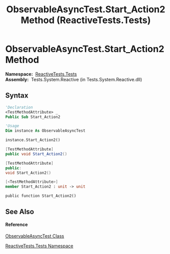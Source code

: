 ﻿---
title: ObservableAsyncTest.Start_Action2 Method  (ReactiveTests.Tests)
TOCTitle: Start_Action2 Method
ms:assetid: M:ReactiveTests.Tests.ObservableAsyncTest.Start_Action2
ms:mtpsurl: https://msdn.microsoft.com/en-us/library/reactivetests.tests.observableasynctest.start_action2(v=VS.103)
ms:contentKeyID: 36619851
ms.date: 06/28/2011
mtps_version: v=VS.103
f1_keywords:
- ReactiveTests.Tests.ObservableAsyncTest.Start_Action2
dev_langs:
- CSharp
- JScript
- VB
- FSharp
- c++
---

# ObservableAsyncTest.Start\_Action2 Method

**Namespace:**  [ReactiveTests.Tests](hh289046\(v=vs.103\).md)  
**Assembly:**  Tests.System.Reactive (in Tests.System.Reactive.dll)

## Syntax

``` vb
'Declaration
<TestMethodAttribute> _
Public Sub Start_Action2
```

``` vb
'Usage
Dim instance As ObservableAsyncTest

instance.Start_Action2()
```

``` csharp
[TestMethodAttribute]
public void Start_Action2()
```

``` c++
[TestMethodAttribute]
public:
void Start_Action2()
```

``` fsharp
[<TestMethodAttribute>]
member Start_Action2 : unit -> unit 
```

``` jscript
public function Start_Action2()
```

## See Also

#### Reference

[ObservableAsyncTest Class](hh314747\(v=vs.103\).md)

[ReactiveTests.Tests Namespace](hh289046\(v=vs.103\).md)

